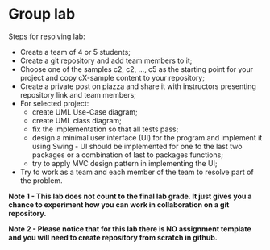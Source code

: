 # Group lab

Steps for resolving lab:
- Create a team of 4 or 5 students;
- Create a git repository and add team members to it;
- Choose one of the samples c2, c2, ..., c5 as the starting point for your project and copy cX-sample content to your repository;
- Create a private post on piazza and share it with instructors presenting repository link and team members;
- For selected project:
    * create UML Use-Case diagram;
    * create UML class diagram;
    * fix the implementation so that all tests pass;
    * design a minimal user interface (UI) for the program and implement it using Swing - UI should be implemented for one fo the last two packages or a combination of last to packages functions;
    * try to apply MVC design pattern in implementing the UI;
- Try to work as a team and each member of the team to resolve part of the problem.

**Note 1 - This lab does not count to the final lab grade. It just gives you a chance to experiment how you can work in collaboration on a git repository.**

**Note 2 - Please notice that for this lab there is NO assignment template and you will need to create repository from scratch in github.**    
